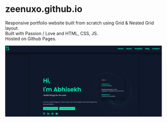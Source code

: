 # zeenuxo.github.io

Responsive portfolio website built from scratch using Grid & Nested Grid layout.
<br>
Built with Passion / Love and HTML, CSS, JS.
<br>
Hosted on Github Pages.

![My Image](preview/preview.png)


